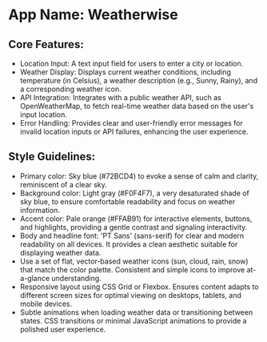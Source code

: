 # **App Name**: Weatherwise

## Core Features:

- Location Input: A text input field for users to enter a city or location.
- Weather Display: Displays current weather conditions, including temperature (in Celsius), a weather description (e.g., Sunny, Rainy), and a corresponding weather icon.
- API Integration: Integrates with a public weather API, such as OpenWeatherMap, to fetch real-time weather data based on the user's input location.
- Error Handling: Provides clear and user-friendly error messages for invalid location inputs or API failures, enhancing the user experience.

## Style Guidelines:

- Primary color: Sky blue (#72BCD4) to evoke a sense of calm and clarity, reminiscent of a clear sky.
- Background color: Light gray (#F0F4F7), a very desaturated shade of sky blue, to ensure comfortable readability and focus on weather information.
- Accent color: Pale orange (#FFAB91) for interactive elements, buttons, and highlights, providing a gentle contrast and signaling interactivity.
- Body and headline font: 'PT Sans' (sans-serif) for clear and modern readability on all devices. It provides a clean aesthetic suitable for displaying weather data.
- Use a set of flat, vector-based weather icons (sun, cloud, rain, snow) that match the color palette. Consistent and simple icons to improve at-a-glance understanding.
- Responsive layout using CSS Grid or Flexbox. Ensures content adapts to different screen sizes for optimal viewing on desktops, tablets, and mobile devices.
- Subtle animations when loading weather data or transitioning between states. CSS transitions or minimal JavaScript animations to provide a polished user experience.